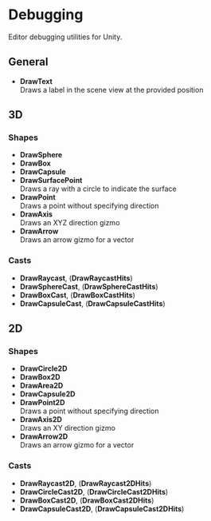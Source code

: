 # Debugging
Editor debugging utilities for Unity.

## General
- **DrawText**  
Draws a label in the scene view at the provided position

## 3D
### Shapes
- **DrawSphere**
- **DrawBox**
- **DrawCapsule**
- **DrawSurfacePoint**  
Draws a ray with a circle to indicate the surface
- **DrawPoint**  
Draws a point without specifying direction
- **DrawAxis**  
Draws an XYZ direction gizmo
- **DrawArrow**  
Draws an arrow gizmo for a vector
### Casts
- **DrawRaycast**, (**DrawRaycastHits**)
- **DrawSphereCast**, (**DrawSphereCastHits**)
- **DrawBoxCast**, (**DrawBoxCastHits**)
- **DrawCapsuleCast**, (**DrawCapsuleCastHits**)

## 2D
### Shapes
- **DrawCircle2D**
- **DrawBox2D**
- **DrawArea2D**
- **DrawCapsule2D**
- **DrawPoint2D**  
Draws a point without specifying direction
- **DrawAxis2D**  
Draws an XY direction gizmo
- **DrawArrow2D**  
Draws an arrow gizmo for a vector
### Casts
- **DrawRaycast2D**, (**DrawRaycast2DHits**)
- **DrawCircleCast2D**, (**DrawCircleCast2DHits**)
- **DrawBoxCast2D**, (**DrawBoxCast2DHits**)
- **DrawCapsuleCast2D**, (**DrawCapsuleCast2DHits**)